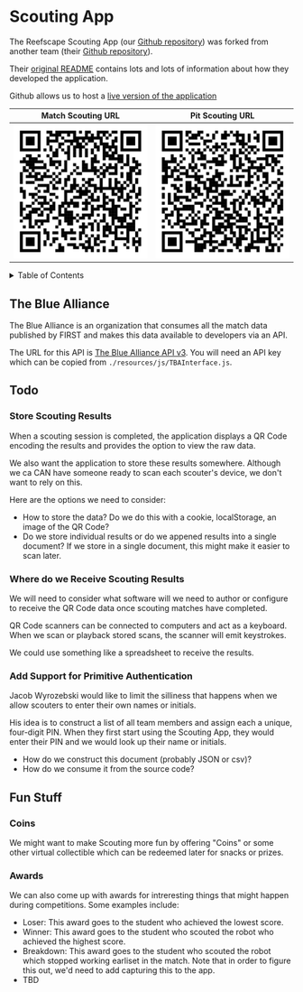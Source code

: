 # Scouting App

The Reefscape Scouting App (our
[Github repository](https://github.com/FairportRobotics/ScoutingPASS)) was
forked from another team (their
[Github repository](https://github.com/PWNAGERobotics/ScoutingPASS)).

Their [original README](./PWNAGE_README.md) contains lots and lots of
information about how they developed the application.

Github allows us to host a
[live version of the application](https://fairportrobotics.github.io/ScoutingPASS/)

| Match Scouting URL                                                                | Pit Scouting URL                                                                      |
| --------------------------------------------------------------------------------- | ------------------------------------------------------------------------------------- |
| <img src="resources/images/ScoutingPASS.png" alt="drawing" style="width:400px;"/> | <img src="resources/images/ScoutingPASS Pit.png" alt="drawing" style="width:400px;"/> |

<!-- TABLE OF CONTENTS -->
<details>
  <summary>Table of Contents</summary>
  <ol>
    <li><a href="#tba">The Blue Alliance API</a></li>
    <li><a href="#todo">Todo</a></li>
    <li><a href="#funstuff">Fun Stuff</a></li>
  </ol>
</details>

<!-- The Blue Alliance -->
<div id="tba"></div>

## The Blue Alliance

The Blue Alliance is an organization that consumes all the match data published
by FIRST and makes this data available to developers via an API.

The URL for this API is
[The Blue Alliance API v3](https://www.thebluealliance.com/apidocs/v3). You will
need an API key which can be copied from `./resources/js/TBAInterface.js`.

<!-- Todo -->
<div id="todo"></div>

## Todo

### Store Scouting Results

When a scouting session is completed, the application displays a QR Code
encoding the results and provides the option to view the raw data.

We also want the application to store these results somewhere. Although we ca
CAN have someone ready to scan each scouter's device, we don't want to rely on
this.

Here are the options we need to consider:

- How to store the data? Do we do this with a cookie, localStorage, an image of
  the QR Code?
- Do we store individual results or do we appened results into a single
  document? If we store in a single document, this might make it easier to scan
  later.

### Where do we Receive Scouting Results

We will need to consider what software will we need to author or configure to
receive the QR Code data once scouting matches have completed.

QR Code scanners can be connected to computers and act as a keyboard. When we
scan or playback stored scans, the scanner will emit keystrokes.

We could use something like a spreadsheet to receive the results.

### Add Support for Primitive Authentication

Jacob Wyrozebski would like to limit the silliness that happens when we allow
scouters to enter their own names or initials.

His idea is to construct a list of all team members and assign each a unique,
four-digit PIN. When they first start using the Scouting App, they would enter
their PIN and we would look up their name or initials.

- How do we construct this document (probably JSON or csv)?
- How do we consume it from the source code?

<!-- Fun Stuff -->
<div id="funstuff"></div>

## Fun Stuff

### Coins

We might want to make Scouting more fun by offering "Coins" or some other
virtual collectible which can be redeemed later for snacks or prizes.

### Awards

We can also come up with awards for intreresting things that might happen during
competitions. Some examples include:

- Loser: This award goes to the student who achieved the lowest score.
- Winner: This award goes to the student who scouted the robot who achieved the
  highest score.
- Breakdown: This award goes to the student who scouted the robot which stopped
  working earliset in the match. Note that in order to figure this out, we'd
  need to add capturing this to the app.
- TBD
